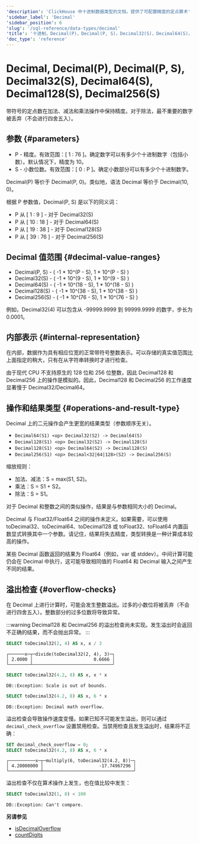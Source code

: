 ```yaml
---
'description': 'ClickHouse 中十进制数据类型的文档，提供了可配置精度的定点算术'
'sidebar_label': 'Decimal'
'sidebar_position': 6
'slug': '/sql-reference/data-types/decimal'
'title': '十进制，Decimal(P)，Decimal(P, S)，Decimal32(S)，Decimal64(S)，Decimal128(S)，Decimal256(S)'
'doc_type': 'reference'
---
```



# Decimal, Decimal(P), Decimal(P, S), Decimal32(S), Decimal64(S), Decimal128(S), Decimal256(S)

带符号的定点数在加法、减法和乘法操作中保持精度。对于除法，最不重要的数字被丢弃（不会进行四舍五入）。

## 参数 {#parameters}

- P - 精度。有效范围：\[ 1 : 76 \]。确定数字可以有多少个十进制数字（包括小数）。默认情况下，精度为 10。
- S - 小数位数。有效范围：\[ 0 : P \]。确定小数部分可以有多少个十进制数字。

Decimal(P) 等价于 Decimal(P, 0)。类似地，语法 Decimal 等价于 Decimal(10, 0)。

根据 P 参数值，Decimal(P, S) 是以下的同义词：
- P 从 \[ 1 : 9 \] - 对于 Decimal32(S)
- P 从 \[ 10 : 18 \] - 对于 Decimal64(S)
- P 从 \[ 19 : 38 \] - 对于 Decimal128(S)
- P 从 \[ 39 : 76 \] - 对于 Decimal256(S)

## Decimal 值范围 {#decimal-value-ranges}

- Decimal(P, S) - ( -1 \* 10^(P - S), 1 \* 10^(P - S) )
- Decimal32(S) - ( -1 \* 10^(9 - S), 1 \* 10^(9 - S) )
- Decimal64(S) - ( -1 \* 10^(18 - S), 1 \* 10^(18 - S) )
- Decimal128(S) - ( -1 \* 10^(38 - S), 1 \* 10^(38 - S) )
- Decimal256(S) - ( -1 \* 10^(76 - S), 1 \* 10^(76 - S) )

例如，Decimal32(4) 可以包含从 -99999.9999 到 99999.9999 的数字，步长为 0.0001。

## 内部表示 {#internal-representation}

在内部，数据作为具有相应位宽的正常带符号整数表示。可以存储的真实值范围比上面指定的稍大，只有在从字符串转换时才进行检查。

由于现代 CPU 不支持原生的 128 位和 256 位整数，因此 Decimal128 和 Decimal256 上的操作是模拟的。因此，Decimal128 和 Decimal256 的工作速度显著慢于 Decimal32/Decimal64。

## 操作和结果类型 {#operations-and-result-type}

Decimal 上的二元操作会产生更宽的结果类型（参数顺序无关）。

- `Decimal64(S1) <op> Decimal32(S2) -> Decimal64(S)`
- `Decimal128(S1) <op> Decimal32(S2) -> Decimal128(S)`
- `Decimal128(S1) <op> Decimal64(S2) -> Decimal128(S)`
- `Decimal256(S1) <op> Decimal<32|64|128>(S2) -> Decimal256(S)`

缩放规则：

- 加法、减法：S = max(S1, S2)。
- 乘法：S = S1 + S2。
- 除法：S = S1。

对于 Decimal 和整数之间的类似操作，结果是与参数相同大小的 Decimal。

Decimal 与 Float32/Float64 之间的操作未定义。如果需要，可以使用 toDecimal32、toDecimal64、toDecimal128 或 toFloat32、toFloat64 内置函数显式转换其中一个参数。请记住，结果将失去精度，类型转换是一种计算成本较高的操作。

某些 Decimal 函数返回的结果为 Float64（例如，var 或 stddev）。中间计算可能仍会在 Decimal 中执行，这可能导致相同值的 Float64 和 Decimal 输入之间产生不同的结果。

## 溢出检查 {#overflow-checks}

在 Decimal 上进行计算时，可能会发生整数溢出。过多的小数位将被丢弃（不会进行四舍五入）。整数部分的过多位数将导致异常。

:::warning
Decimal128 和 Decimal256 的溢出检查尚未实现。发生溢出时会返回不正确的结果，而不会抛出异常。
:::

```sql
SELECT toDecimal32(2, 4) AS x, x / 3
```

```text
┌──────x─┬─divide(toDecimal32(2, 4), 3)─┐
│ 2.0000 │                       0.6666 │
└────────┴──────────────────────────────┘
```

```sql
SELECT toDecimal32(4.2, 8) AS x, x * x
```

```text
DB::Exception: Scale is out of bounds.
```

```sql
SELECT toDecimal32(4.2, 8) AS x, 6 * x
```

```text
DB::Exception: Decimal math overflow.
```

溢出检查会导致操作速度变慢。如果已知不可能发生溢出，则可以通过 `decimal_check_overflow` 设置禁用检查。当禁用检查且发生溢出时，结果将不正确：

```sql
SET decimal_check_overflow = 0;
SELECT toDecimal32(4.2, 8) AS x, 6 * x
```

```text
┌──────────x─┬─multiply(6, toDecimal32(4.2, 8))─┐
│ 4.20000000 │                     -17.74967296 │
└────────────┴──────────────────────────────────┘
```

溢出检查不仅在算术操作上发生，也在值比较中发生：

```sql
SELECT toDecimal32(1, 8) < 100
```

```text
DB::Exception: Can't compare.
```

**另请参见**
- [isDecimalOverflow](/sql-reference/functions/other-functions#isdecimaloverflow)
- [countDigits](/sql-reference/functions/other-functions#countdigits)
